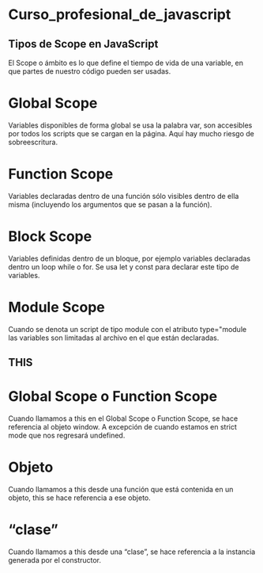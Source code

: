 # Curso_profesional_de_javascript



## Tipos de Scope en JavaScript

El Scope o ámbito es lo que define el tiempo de vida de una variable, en que partes de nuestro código pueden ser usadas.

# Global Scope

Variables disponibles de forma global se usa la palabra var, son accesibles por todos los scripts que se cargan en la página. Aquí hay mucho riesgo de sobreescritura.

# Function Scope

Variables declaradas dentro de una función sólo visibles dentro de ella misma (incluyendo los argumentos que se pasan a la función).

# Block Scope

Variables definidas dentro de un bloque, por ejemplo variables declaradas dentro un loop while o for. Se usa let y const para declarar este tipo de variables.


# Module Scope

Cuando se denota un script de tipo module con el atributo type="module las variables son limitadas al archivo en el que están declaradas.

## THIS
# Global Scope o Function Scope
Cuando llamamos a this en el Global Scope o Function Scope, se hace referencia al objeto window. A excepción de cuando estamos en strict mode que nos regresará undefined.
# Objeto
Cuando llamamos a this desde una función que está contenida en un objeto, this se hace referencia a ese objeto.

# “clase”
Cuando llamamos a this desde una “clase”, se hace referencia a la instancia generada por el constructor.

